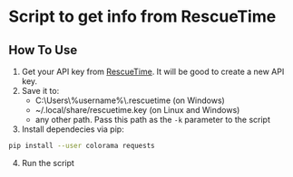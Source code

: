 # Script to get info from RescueTime

## How To Use
1. Get your API key from [RescueTime](https://www.rescuetime.com/anapi/manage).
It will be good to create a new API key.
2. Save it to:
    - C:\\Users\\%username%\\.rescuetime (on Windows)
    - ~/.local/share/rescuetime.key (on Linux and Windows)
    - any other path. Pass this path as the `-k` parameter to the script
3. Install dependecies via pip:
```bash
pip install --user colorama requests
```
4. Run the script